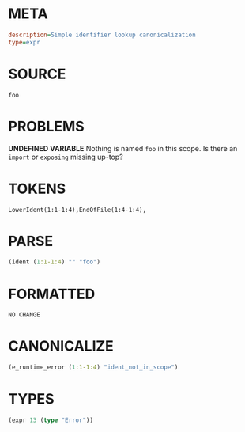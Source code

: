 # META
~~~ini
description=Simple identifier lookup canonicalization
type=expr
~~~
# SOURCE
~~~roc
foo
~~~
# PROBLEMS
**UNDEFINED VARIABLE**
Nothing is named ``foo`` in this scope.
Is there an `import` or `exposing` missing up-top?
# TOKENS
~~~zig
LowerIdent(1:1-1:4),EndOfFile(1:4-1:4),
~~~
# PARSE
~~~clojure
(ident (1:1-1:4) "" "foo")
~~~
# FORMATTED
~~~roc
NO CHANGE
~~~
# CANONICALIZE
~~~clojure
(e_runtime_error (1:1-1:4) "ident_not_in_scope")
~~~
# TYPES
~~~clojure
(expr 13 (type "Error"))
~~~